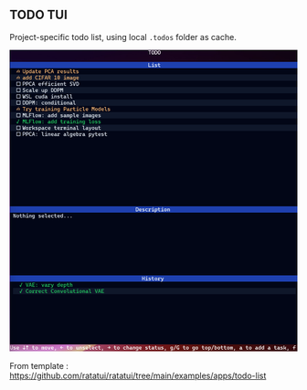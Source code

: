 ## TODO TUI

Project-specific todo list, using local `.todos` folder as cache.

![image](static/example.png)

From template : https://github.com/ratatui/ratatui/tree/main/examples/apps/todo-list


